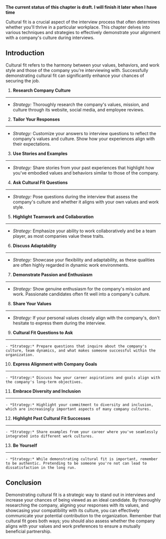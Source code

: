 **The current status of this chapter is draft. I will finish it later when I have time**

Cultural fit is a crucial aspect of the interview process that often determines whether you'll thrive in a particular workplace. This chapter delves into various techniques and strategies to effectively demonstrate your alignment with a company's culture during interviews.

Introduction
------------

Cultural fit refers to the harmony between your values, behaviors, and work style and those of the company you're interviewing with. Successfully demonstrating cultural fit can significantly enhance your chances of securing the job.

1. **Research Company Culture**
-------------------------------

* *Strategy:* Thoroughly research the company's values, mission, and culture through its website, social media, and employee reviews.

2. **Tailor Your Responses**
----------------------------

* *Strategy:* Customize your answers to interview questions to reflect the company's values and culture. Show how your experiences align with their expectations.

3. **Use Stories and Examples**
-------------------------------

* *Strategy:* Share stories from your past experiences that highlight how you've embodied values and behaviors similar to those of the company.

4. **Ask Cultural Fit Questions**
---------------------------------

* *Strategy:* Pose questions during the interview that assess the company's culture and whether it aligns with your own values and work style.

5. **Highlight Teamwork and Collaboration**
-------------------------------------------

* *Strategy:* Emphasize your ability to work collaboratively and be a team player, as most companies value these traits.

6. **Discuss Adaptability**
---------------------------

* *Strategy:* Showcase your flexibility and adaptability, as these qualities are often highly regarded in dynamic work environments.

7. **Demonstrate Passion and Enthusiasm**
-----------------------------------------

* *Strategy:* Show genuine enthusiasm for the company's mission and work. Passionate candidates often fit well into a company's culture.

8. **Share Your Values**
------------------------

* *Strategy:* If your personal values closely align with the company's, don't hesitate to express them during the interview.

9. **Cultural Fit Questions to Ask**
------------------------------------

    - *Strategy:* Prepare questions that inquire about the company's culture, team dynamics, and what makes someone successful within the organization.

10. **Express Alignment with Company Goals**
--------------------------------------------

    - *Strategy:* Discuss how your career aspirations and goals align with the company's long-term objectives.

11. **Embrace Diversity and Inclusion**
---------------------------------------

    - *Strategy:* Highlight your commitment to diversity and inclusion, which are increasingly important aspects of many company cultures.

12. **Highlight Past Cultural Fit Successes**
---------------------------------------------

    - *Strategy:* Share examples from your career where you've seamlessly integrated into different work cultures.

13. **Be Yourself**
-------------------

    - *Strategy:* While demonstrating cultural fit is important, remember to be authentic. Pretending to be someone you're not can lead to dissatisfaction in the long run.

Conclusion
----------

Demonstrating cultural fit is a strategic way to stand out in interviews and increase your chances of being viewed as an ideal candidate. By thoroughly researching the company, aligning your responses with its values, and showcasing your compatibility with its culture, you can effectively communicate your potential contribution to the organization. Remember that cultural fit goes both ways; you should also assess whether the company aligns with your values and work preferences to ensure a mutually beneficial partnership.
